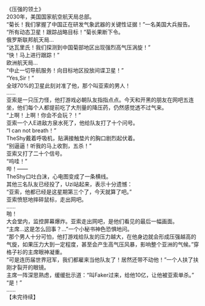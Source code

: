 《压强的领土》  
2030年，美国国家航空航天局总部。  
“菊长！我们掌握了中国正在研发气象武器的关键性证据！”一名美国大兵报告。  
“所有动态卫星！跟踪战略目标！”菊长果断下令。  
俄罗斯联邦航天局...  
“达瓦里氏！我们探测到中国菊部地区出现强烈高气压涡旋！”  
“快！马上进行跟踪！”  
欧洲航天局...  
“中止一切导航服务！向目标地区投放间谍卫星！”  
“Yes,Sir！”  
全球70%的卫星此刻对准了他，那个叫亚索的男人！  
……  
亚索是一只压力怪，他打游戏必朝队友指指点点。今天和开黑的朋友在网吧五连坐，他们每个人都提前吃了大剂量的降压药，仍然感觉透不过气来。  
“上啊！上啊！你会不会玩？！”  
亚索一个人E进敌方泉水死了，他给队友打了十个问号。  
“I can not breath！”  
TheShy戴着呼吸机，贴满接触垫片的胸口剧烈起伏着。  
“别逼逼！听我的马上收割，五杀！”  
亚索又打了二十个信号。  
“呜哇！”  
哔！——  
TheShy口吐白沫，心电图变成了一条横线。  
其他三名队友已经投了，Uzi站起来，表示十分遗憾：  
“亚索，他都已经是这星期第三个了，今天就算了吧。”  
亚索愤怒地摔碎鼠标，走出网吧。  
……  
啪！  
大会堂内，监控屏幕爆炸。亚索走出网吧，是他们看见的最后一幅画面。  
“主席…这是怎么回事？…”一个小秘书神色恐惧地问。  
“那个男人十分可怕，他打游戏给队友的压力越大，在他身边就会形成压强越高的气旋，如果压力大到一定程度，甚至会产生高气压风暴，影响整个亚洲的气候。”穿格子衫的主席眼神凝重。  
“可是连历届世界冠军，我们都雇来当他队友了！居然还带不动他！”一个人扶了扶刚才裂开的眼镜。  
主席一阵深思熟虑，缓缓批示道：“叫Faker过来，给他10亿，让他被亚索单杀。”  
“是！”  
……  
【未完待续】  
